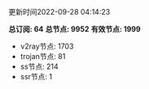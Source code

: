 更新时间2022-09-28 04:14:23

**总订阅: 64**
**总节点: 9952**
**有效节点: 1999**
- v2ray节点: 1703
- trojan节点: 81
- ss节点: 214
- ssr节点: 1
